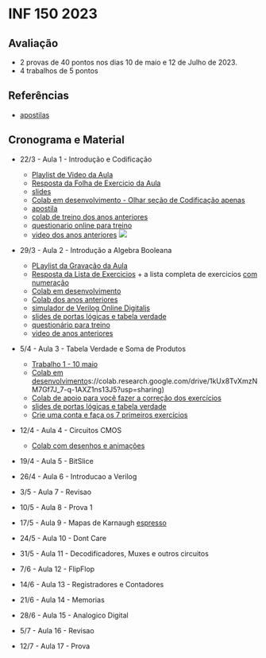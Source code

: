 # INF 150 2023

## Avaliação
* 2 provas de 40 pontos nos dias 10 de maio e 12 de Julho de 2023.
* 4 trabalhos de 5 pontos

## Referências 

* [apostilas](https://github.com/arduinoufv/inf150/tree/master/referencias)

## Cronograma e Material

* 22/3 - Aula 1 - Introdução e Codificação 
   * [Playlist de Video da Aula](https://www.youtube.com/playlist?list=PLcvOyD_LMr6lTAF_8Zs_xsHgRS6oKpXMe)
   * [Resposta da Folha de Exercicio da Aula](https://docs.google.com/document/d/1cqq3Q13tjPxvGbMxlI_CgOY6hJ5Q5TpsB8NbBXLNNtU/edit?usp=sharing)
   * [slides](https://docs.google.com/presentation/d/1f4QO6d2Myt0uNKyuH7qeh7tnhesOfRDMRXD0kxMrLkM/edit?usp=sharing)
   * [Colab em desenvolvimento - Olhar seção de Codificação apenas](https://colab.research.google.com/drive/1mKZ8SBz2f09mlS8-nflmiTEvKsLXgc7i?usp=sharing)
   * [apostila](https://github.com/arduinoufv/inf150/blob/master/aulas2023/apostila_codificacao.pdf)
   * [colab de treino dos anos anteriores](https://colab.research.google.com/drive/1fXos9vwI_qQl2x3kUQ3gy32EuEFAemqm?usp=sharing)
   * [questionario online para treino](https://forms.gle/n3UvLqZbgGufba1XA)
   * [ video dos anos anteriores](https://docs.google.com/document/d/1UINeCtoJ_oh4alcWF_FhM0_hwfpp-DaFf34s5P9UtH0/edit?usp=sharing)
   ![](https://raw.githubusercontent.com/arduinoufv/inf150/master/01_codificacao_binaria/FoYz1t8X0AAHCbx.jpeg)
* 29/3  - Aula 2 - Introdução a Algebra Booleana
   * [PLaylist da Gravação da Aula](https://www.youtube.com/playlist?list=PLcvOyD_LMr6mdfzpJl-8pGaCspAvo2kcC)
   * [Resposta da Lista de Exercicios](https://github.com/arduinoufv/inf150/blob/master/aulas2023/answer_portas_logicas.pdf)  + a lista completa de exercicios [com numeração](https://github.com/arduinoufv/inf150/blob/master/aulas2023/lista_portas_logicas.pdf)
   * [Colab em desenvolvimento](https://colab.research.google.com/drive/1kUx8TvXmzNM7Gf7J_7-q-1AXZ1ns13J5?usp=sharing)
   * [Colab dos anos anteriores](https://colab.research.google.com/drive/1EW_k98yxHdneukezoGCzNojWy38OqBtn?usp=sharing)
   * [simulador de Verilog Online Digitaljs](https://digitaljs.tilk.eu/)
   * [slides de portas lógicas e tabela verdade](https://docs.google.com/presentation/d/1GkUW5eD_ZkHe4yXAb5SvtNi0wi1yX2J4IXJ8inCa15c/edit?usp=sharing)
   * [questionário para treino](https://forms.gle/LfWzP6RbLZ7WyCvH7)
   * [video de anos anteriores](https://docs.google.com/document/d/1LI4spCMmEfI46gHfFEtAAlIRogcy8UO_rJF38fvyOHI/edit?usp=sharing)
* 5/4   - Aula 3 - Tabela Verdade e Soma de Produtos
    * [Trabalho 1 - 10 maio](https://colab.research.google.com/drive/1BuiSa6IKE21KjlfvfajZH1p_HV-kSiuB?usp=sharing)
    * [Colab em desenvolvimento](http)s://colab.research.google.com/drive/1kUx8TvXmzNM7Gf7J_7-q-1AXZ1ns13J5?usp=sharing)
    * [Colab de apoio para você fazer a correção dos exercícios](https://colab.research.google.com/drive/1y31hX5Wq2WycFEMu-wza-aKWvCQWlSQw?usp=sharing)
    * [slides de portas lógicas e tabela verdade](https://docs.google.com/presentation/d/1GkUW5eD_ZkHe4yXAb5SvtNi0wi1yX2J4IXJ8inCa15c/edit?usp=sharing)
    * [Crie uma conta e faça os 7 primeiros exercícios](https://hdlbits.01xz.net/wiki/Problem_sets#Getting_Started)
  
* 12/4   - Aula 4 - Circuitos CMOS
    * [Colab com desenhos e animações](https://colab.research.google.com/drive/1_mz3myeG4swXZl8eZIh8WSS6mnSFVzRH?usp=sharing)
* 19/4   - Aula 5 - BitSlice
* 26/4   - Aula 6 - Introducao a Verilog  
* 3/5   - Aula 7  - Revisao 
* 10/5   - Aula 8 - Prova 1 
* 17/5   - Aula 9 - Mapas de Karnaugh [espresso](https://colab.research.google.com/drive/1zRDf7Rgw0fgF-_1u_KUxfO1zwkO93EYZ?usp=sharing)
* 24/5   - Aula 10 - Dont Care
* 31/5   - Aula 11 - Decodificadores, Muxes e outros circuitos
* 7/6   - Aula 12 -  FlipFlop
* 14/6   - Aula 13 - Registradores e Contadores
* 21/6   - Aula 14 - Memorias
* 28/6   - Aula 15 - Analogico Digital
* 5/7 - Aula 16 - Revisao
* 12/7 - Aula 17 - Prova
 

